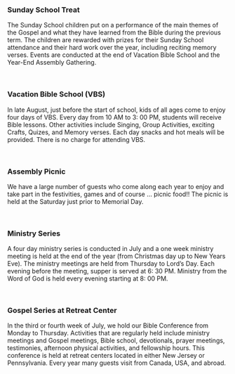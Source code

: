 ### Sunday School Treat

The Sunday School children put on a performance of the main themes of the Gospel and what they have learned from the Bible during the previous term. The children are rewarded with prizes for their Sunday School attendance and their hard work over the year, including reciting memory verses. Events are conducted at the end of Vacation Bible School and the Year-End Assembly Gathering.



</br>

### Vacation Bible School (VBS)

In late August, just before the start of school, kids of all ages come to enjoy  four days of VBS. Every day from 10 AM to 3: 00 PM, students will receive Bible lessons. Other activities include Singing, Group Activities, exciting Crafts, Quizes, and Memory verses. Each day snacks and hot meals will be provided. There is no charge for attending VBS.



</br>

### Assembly Picnic

We have a large number of guests who come along each year to enjoy and take part in the festivities, games and of course … picnic food!!  The picnic is held at the Saturday just prior to Memorial Day.


</br>

### Ministry Series 

A four day ministry series is conducted in July and a one week ministry meeting is held at the end of the year (from Christmas day up to New Years Eve). The ministry meetings are held from Thursday to Lord’s Day. Each evening before the meeting, supper is served at 6: 30 PM. Ministry from the Word of God is held every evening starting at 8: 00 PM.


</br>

### Gospel Series at Retreat Center

In the third or fourth week of July, we hold our Bible Conference from Monday to Thursday. Activities that are regularly held include ministry meetings and Gospel meetings, Bible school, devotionals, prayer meetings, testimonies, afternoon physical activities, and fellowship hours. This conference is held at retreat centers located in either New Jersey or Pennsylvania. Every year many guests visit from Canada, USA, and abroad.  


</br>
